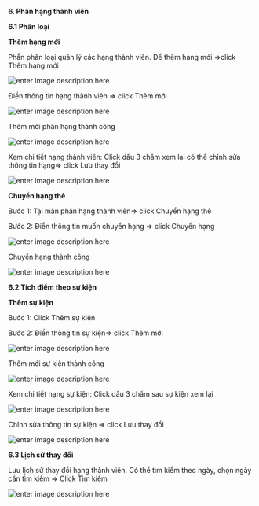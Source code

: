 **6. Phân hạng thành viên**

**6.1 Phân loại**

**Thêm hạng mới**

Phần phân loại quản lý  các hạng thành viên. Để thêm hạng mới =>click Thêm hạng mới

![enter image description here](https://static8.muarecdn.com/original/muare/images/2020/05/19/5603410_screenshot-27.png)

Điền thông tin hạng thành viên => click Thêm mới

![enter image description here](https://static8.muarecdn.com/original/muare/images/2020/05/19/5603439_screenshot-28.png)

Thêm mới phân hạng thành công

![enter image description here](https://static8.muarecdn.com/original/muare/images/2020/05/19/5603442_screenshot-29.png)

Xem chi tiết hạng thành viên: Click dấu 3 chấm xem lại có thể chỉnh sửa thông tin hạng=> click Lưu thay đổi

![enter image description here](https://static8.muarecdn.com/original/muare/images/2020/05/19/5603482_screenshot-32.png)

**Chuyển hạng thẻ**

Bước 1: Tại màn phân hạng thành viên=> click Chuyển hạng thẻ

Bước 2: Điền thông tin muốn chuyển hạng => click Chuyển hạng

![enter image description here](https://static8.muarecdn.com/original/muare/images/2020/05/19/5603449_screenshot-30.png)

Chuyển hạng thành công

![enter image description here](https://static8.muarecdn.com/original/muare/images/2020/05/19/5603450_screenshot-31.png)

**6.2 Tích điểm theo sự kiện**

**Thêm sự kiện**

Bước 1: Click Thêm sự kiện

Bước 2: Điền thông tin sự kiện=> click Thêm mới

![enter image description here](https://static8.muarecdn.com/original/muare/images/2020/05/19/5603494_screenshot-33.png)

Thêm mới sự kiện thành công


![enter image description here](https://static8.muarecdn.com/original/muare/images/2020/05/19/5603524_screenshot-34.png)

Xem chi tiết hạng sự kiện: Click dấu 3 chấm  sau sự kiện xem lại

![enter image description here](https://static8.muarecdn.com/original/muare/images/2020/05/19/5603525_screenshot-35.png)

Chỉnh sửa thông tin sự kiện => click Lưu thay đổi

![enter image description here](https://static8.muarecdn.com/original/muare/images/2020/05/19/5603526_screenshot-36.png)

**6.3 Lịch sử thay đổi**

Lưu lịch sử thay đổi hạng thành viên. Có thể tìm kiếm theo ngày, chọn ngày cần tìm kiếm => Click Tìm kiếm

![enter image description here](https://static8.muarecdn.com/original/muare/images/2020/05/19/5603670_screenshot-37.png)